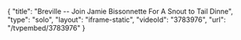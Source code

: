 {
    "title": "Breville -- Join Jamie Bissonnette For A Snout to Tail Dinne",
    "type": "solo",
    "layout": "iframe-static",
    "videoId": "3783976",
    "url": "\/tvpembed\/3783976"
}